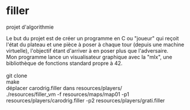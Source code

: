 # filler
projet d'algorithmie

Le but du projet est de créer un programme en C ou "joueur" qui reçoit l'état du plateau et une pièce à poser à chaque tour (depuis une machine virtuelle), l'objectif étant d'arriver à en poser plus que l'adversaire.<br/>
Mon programme lance un visualisateur graphique avec la "mlx", une bibliothèque de fonctions standard propre à 42.
<br/>
<br/>
git clone<br/>
make<br/>
déplacer carodrig.filler dans resources/players/<br/>
./resources/filler_vm -f resources/maps/map01 -p1 resources/players/carodrig.filler -p2 resources/players/grati.filler<br/>
